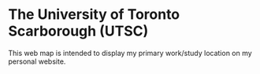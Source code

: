 # The University of Toronto Scarborough (UTSC)

This web map is intended to display my primary work/study location on my personal website.

